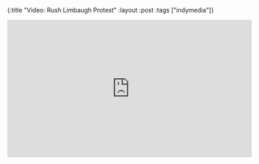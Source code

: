 {:title "Video: Rush Limbaugh Protest"
:layout :post
:tags  ["indymedia"]}

<iframe width="560" height="315" src="http://www.youtube.com/embed/aVbmHQpglnA" frameborder="0" allowfullscreen></iframe>